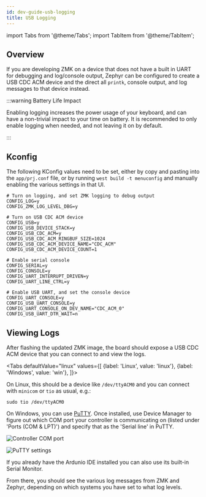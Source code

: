```yaml
---
id: dev-guide-usb-logging
title: USB Logging
---
```


import Tabs from '@theme/Tabs';
import TabItem from '@theme/TabItem';

## Overview

If you are developing ZMK on a device that does not have a built in UART for debugging and log/console output,
Zephyr can be configured to create a USB CDC ACM device and the direct all `printk`, console output, and log
messages to that device instead.

:::warning Battery Life Impact

Enabling logging increases the power usage of your keyboard, and can have a non-trivial impact to your time on battery.
It is recommended to only enable logging when needed, and not leaving it on by default.

:::

## Kconfig

The following KConfig values need to be set, either by copy and pasting into the `app/prj.conf` file, or by running
`west build -t menuconfig` and manually enabling the various settings in that UI.

```
# Turn on logging, and set ZMK logging to debug output
CONFIG_LOG=y
CONFIG_ZMK_LOG_LEVEL_DBG=y

# Turn on USB CDC ACM device
CONFIG_USB=y
CONFIG_USB_DEVICE_STACK=y
CONFIG_USB_CDC_ACM=y
CONFIG_USB_CDC_ACM_RINGBUF_SIZE=1024
CONFIG_USB_CDC_ACM_DEVICE_NAME="CDC_ACM"
CONFIG_USB_CDC_ACM_DEVICE_COUNT=1

# Enable serial console
CONFIG_SERIAL=y
CONFIG_CONSOLE=y
CONFIG_UART_INTERRUPT_DRIVEN=y
CONFIG_UART_LINE_CTRL=y

# Enable USB UART, and set the console device
CONFIG_UART_CONSOLE=y
CONFIG_USB_UART_CONSOLE=y
CONFIG_UART_CONSOLE_ON_DEV_NAME="CDC_ACM_0"
CONFIG_USB_UART_DTR_WAIT=n
```

## Viewing Logs

After flashing the updated ZMK image, the board should expose a USB CDC ACM device that you can connect to and view the logs.

<Tabs
defaultValue="linux"
values={[
{label: 'Linux', value: 'linux'},
{label: 'Windows', value: 'win'},
]}>
<TabItem value="linux">

On Linux, this should be a device like `/dev/ttyACM0` and you can connect with `minicom` or `tio` as usual, e.g.:

```
sudo tio /dev/ttyACM0
```

</TabItem>
<TabItem value="win">

On Windows, you can use [PuTTY](https://www.putty.org/). Once installed, use Device Manager to figure out which COM port your controller is communicating on (listed under 'Ports (COM & LPT)') and specify that as the 'Serial line' in PuTTY.

![Controller COM port](./assets/usb-logging/com.jpg)

![PuTTY settings](assets/usb-logging/putty.jpg)

If you already have the Ardunio IDE installed you can also use its built-in Serial Monitor.

</TabItem>
</Tabs>

From there, you should see the various log messages from ZMK and Zephyr, depending on which systems you have set to what log levels.
